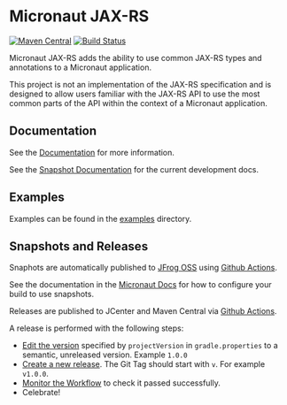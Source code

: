# Micronaut JAX-RS

[![Maven Central](https://img.shields.io/maven-central/v/io.micronaut.jaxrs/micronaut-jaxrs-runtime.svg?label=Maven%20Central)](https://search.maven.org/search?q=g:%22io.micronaut.jaxrs%22%20AND%20a:%22micronaut-jaxrs-runtime%22)
[![Build Status](https://github.com/micronaut-projects/micronaut-jaxrs/workflows/Java%20CI/badge.svg)](https://github.com/micronaut-projects/micronaut-jaxrs/actions)

Micronaut JAX-RS adds the ability to use common JAX-RS types and annotations to a Micronaut application.

This project is not an implementation of the JAX-RS specification and is designed to allow users familiar with the JAX-RS API to use the most common parts of the API within the context of a Micronaut application. 

## Documentation

See the [Documentation](https://micronaut-projects.github.io/micronaut-jaxrs/latest/guide/) for more information. 

See the [Snapshot Documentation](https://micronaut-projects.github.io/micronaut-jaxrs/snapshot/guide/) for the current development docs.

## Examples

Examples can be found in the [examples](https://github.com/micronaut-projects/micronaut-jaxrs/tree/master/examples) directory.

## Snapshots and Releases

Snaphots are automatically published to [JFrog OSS](https://oss.jfrog.org/artifactory/oss-snapshot-local/) using [Github Actions](https://github.com/micronaut-projects/micronaut-jaxrs/actions).

See the documentation in the [Micronaut Docs](https://docs.micronaut.io/latest/guide/index.html#usingsnapshots) for how to configure your build to use snapshots.

Releases are published to JCenter and Maven Central via [Github Actions](https://github.com/micronaut-projects/micronaut-jaxrs/actions).

A release is performed with the following steps:

* [Edit the version](https://github.com/micronaut-projects/micronaut-jaxrs/edit/master/gradle.properties) specified by `projectVersion` in `gradle.properties` to a semantic, unreleased version. Example `1.0.0`
* [Create a new release](https://github.com/micronaut-projects/micronaut-jaxrs/releases/new). The Git Tag should start with `v`. For example `v1.0.0`.
* [Monitor the Workflow](https://github.com/micronaut-projects/micronaut-jaxrs/actions?query=workflow%3ARelease) to check it passed successfully.
* Celebrate!

